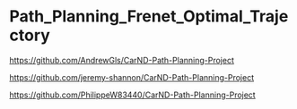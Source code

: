 # Path_Planning_Frenet_Optimal_Trajectory

https://github.com/AndrewGls/CarND-Path-Planning-Project


https://github.com/jeremy-shannon/CarND-Path-Planning-Project



https://github.com/PhilippeW83440/CarND-Path-Planning-Project
